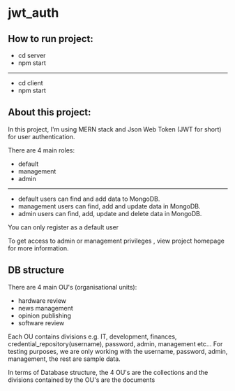 # jwt_auth

## How to run project:
- cd server
- npm start
----
- cd client
- npm start

## About this project:
In this project, I'm using MERN stack and Json Web Token (JWT for short) for user authentication.

There are 4 main roles:
- default
- management
- admin
----
- default users can find and add data to MongoDB.
- management users can find, add and update data in MongoDB.
- admin users can find, add, update and delete data in MongoDB.

You can only register as a default user

To get access to admin or management privileges , view project homepage for more information.

## DB structure
There are 4 main OU's (organisational units):
- hardware review
- news management
- opinion publishing
- software review

Each OU contains divisions e.g. IT, development, finances, credential_repository(username), password, admin, management etc...
For testing purposes, we are only working with the username, password, admin, management, the rest are sample data.

In terms of Database structure, the 4 OU's are the collections and the divisions contained by the OU's are the documents

